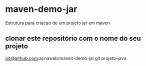 # maven-demo-jar
Estrutura para criacao de um projeto jar em maven

## clonar este repositório com o nome do seu projeto


git@github.com:acnaweb/maven-demo-jar.git projeto-java
